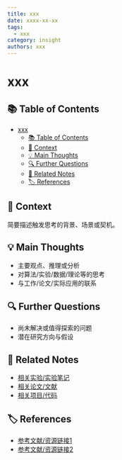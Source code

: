 ```yaml
---
title: xxx
date: xxxx-xx-xx
tags:
  - xxx
category: insight
authors: xxx
---
```

# xxx

## 📚 Table of Contents
- [xxx](#xxx)
  - [📚 Table of Contents](#-table-of-contents)
  - [📝 Context](#-context)
  - [💡 Main Thoughts](#-main-thoughts)
  - [🔍 Further Questions](#-further-questions)
  - [🔗 Related Notes](#-related-notes)
  - [🏷️ References](#️-references)

## 📝 Context

简要描述触发思考的背景、场景或契机。

## 💡 Main Thoughts

- 主要观点、推理或分析
- 对算法/实验/数据/理论等的思考
- 与工作/论文/实际应用的联系

## 🔍 Further Questions

- 尚未解决或值得探索的问题
- 潜在研究方向与假设

## 🔗 Related Notes

- [相关实验/实验笔记]()
- [相关论文/文献]()
- [相关项目/代码]()

## 🏷️ References

- [参考文献/资源链接1]()
- [参考文献/资源链接2]()
